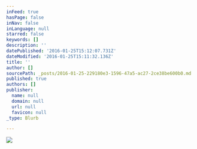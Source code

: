 ```yaml
---
inFeed: true
hasPage: false
inNav: false
inLanguage: null
starred: false
keywords: []
description: ''
datePublished: '2016-01-25T15:12:07.731Z'
dateModified: '2016-01-25T15:11:32.136Z'
title: ''
author: []
sourcePath: _posts/2016-01-25-229180e3-1596-47a5-ac27-2ce38be600b0.md
published: true
authors: []
publisher:
  name: null
  domain: null
  url: null
  favicon: null
_type: Blurb

---
```

![](https://the-grid-user-content.s3-us-west-2.amazonaws.com/635047a1-149a-40b4-b015-2207a393bdb9.jpg)